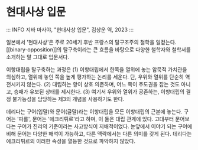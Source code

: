 # 현대사상 입문

::: INFO
지바 마사야, "현대사상 입문", 김상운 역, 2023
:::

일본에서 '현대사상'은 주로 20세기 후반 프랑스의 탈구조주의 철학을 일컫는다. [[binary-opposition]]의 탈구축이라는 큰 흐름을 바탕으로 다양한 철학자와 철학서를 소개하는 말 그대로 입문서다.

이항대립을 탈구축하는 과정은 (1) 이항대립에서 한쪽을 열위에 놓는 암묵적 가치관을 의심하고, 열위에 놓인 쪽을 높게 평가하는 논리를 세운다. 단, 우위와 열위를 단순히 역전시키지 않는다. (2) 대립하는 항이 상호 의존하며, 어느 쪽이 주도권을 잡는 것도 아니고, 승패가 유보된 상태를 제시한다. (3) 여기서 우위와 열위가 공존하는, 이항대립의 결정 불가능성을 담당하는 제3의 개념을 사용하기도 한다.

데리다는 구어(입말)와 문어(글말)라는 이항대립을 모든 이항대립의 근본에 놓는다. 구어는 '파롤', 문어는 '에크리튀르'라고 하며, 이 둘은 대립 관계에 있다. 고대부터 문어보다는 구어가 진리의 기준이라는 사고방식이 지배적이었다. 눈앞에서 이야기 되는 구어에 비해 문어는 다양한 해석이 가능하고, 다른 맥락에서는 다른 의미를 갖게 된다. 데리다는 에크리튀르의 이러한 속성을 열등한 것으로 파악하지 않았다.
